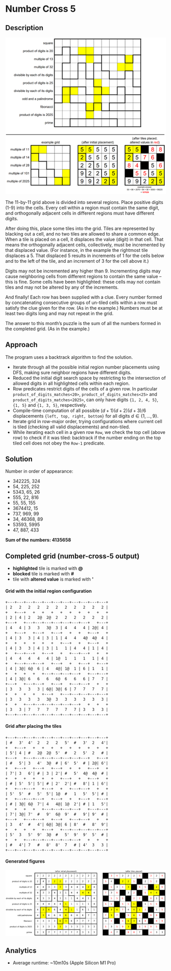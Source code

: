 # Number Cross 5

## Description

![](number-cross-5-update.png)

The 11-by-11 grid above is divided into several regions. Place positive digits (1-9) into the cells. Every cell within a region must contain the same digit, and orthogonally adjacent cells in different regions must have different digits.

After doing this, place some tiles into the grid. Tiles are represented by blacking out a cell, and no two tiles are allowed to share a common edge. When a tile is placed on a cell, it displaces the value (digit) in that cell. That means the orthogonally adjacent cells, collectively, must be incremented by that displaced value. (For instance, in the example the rightmost tile displaces a 5. That displaced 5 results in increments of 1 for the cells below and to the left of the tile, and an increment of 3 for the cell above it.)

Digits may not be incremented any higher than 9. Incrementing digits may cause neighboring cells from different regions to contain the same value – this is fine. Some cells have been highlighted: these cells may not contain tiles and may not be altered by any of the increments.

And finally! Each row has been supplied with a clue. Every number formed by concatenating consecutive groups of un-tiled cells within a row must satisfy the clue given for the row. (As in the example.) Numbers must be at least two digits long and may not repeat in the grid.

The answer to this month’s puzzle is the sum of all the numbers formed in the completed grid. (As in the example.)

## Approach

The program uses a backtrack algorithm to find the solution.

-   Iterate through all the possible initial region number placements using DFS, making sure neighbor regions have different digits.
-   Reduced the initial digit search space by restricting to the intersection of allowed digits in all highlighted cells within each region.
-   Row predicates restrict digits of the cells of a given row. In particular `product_of_digits_matches<20>`, `product_of_digits_matches<25>` and `product_of_digits_matches<2025>`, can only have digits `{1, 2, 4, 5}`, `{1, 5}` and `{1, 3, 5}`, respectively.
-   Compile-time computation of all possible $(d+1)(d+2)(d+3)/6$ displacements `{left, top, right, bottom}` for all digits $d\in\lbrace 1,\ldots,9 \rbrace$.
-   Iterate grid in row-major order, trying configurations where current cell is tiled (checking all valid displacements) and non-tiled.
-   While iterating each cell in a given row `Row`, we check the top cell (above row) to check if it was tiled: backtrack if the number ending on the top tiled cell does not obey the `Row-1` predicate.

## Solution

Number in order of appearance:

-   342225, 324
-   54, 225, 252
-   5343, 65, 26
-   555, 22, 816
-   55, 55, 155
-   3674412, 15
-   737, 969, 99
-   34, 46368, 89
-   53593, 5995
-   47, 887, 433

**Sum of the numbers: 4135658**

## Completed grid (number-cross-5 output)

-   **highlighted** tile is marked with **@**
-   **blocked** tile is marked with **#**
-   tile with **altered value** is marked with **'**

#### Grid with the initial region configuration

```
+---+---+---+---+---+---+---+---+---+---+---+
| 2   2   2   2   2   2   2   2   2   2   2 |
+   +---+   +   +   +   +   +   +   +   +   +
| 2 | 4 | 2   2@  2@  2   2   2   2   2   2 |
+---+   +---+---+---+---+---+---+---+   +---+
| 4   4 | 3   3   3@  3 | 4   4   4 | 2@| 4 |
+   +---+   +---+   +---+   +   +   +---+   +
| 4 | 3   3 | 4 | 3 | 1 | 4   4   4@  4@  4 |
+   +   +   +   +   +   +---+   +   +---+   +
| 4 | 3   3 | 4 | 3 | 1   1 | 4   4 | 1 | 4 |
+   +---+---+   +---+   +   +---+---+   +   +
| 4   4   4   4   4 | 1@  1   1   1   1 | 4 |
+   +---+---+---+   +---+   +   +---+   +---+
| 4 | 3@| 6@  6 | 4   4@| 1@  1 | 6 | 1   1 |
+   +   +   +   +---+---+---+---+   +---+---+
| 4 | 3@| 6   6   6   6@  6   6   6 | 7   7 |
+---+   +---+---+   +---+   +---+---+   +   +
| 3   3   3   3 | 6@| 3@| 6 | 7   7   7   7 |
+   +   +   +   +---+   +---+---+---+---+---+
| 3   3   3   3   3@  3   3   3   3   3   3 |
+   +   +---+---+---+---+---+---+   +   +   +
| 3   3 | 7   7   7   7   7   7 | 3   3   3 |
+---+---+---+---+---+---+---+---+---+---+---+
```

#### Grid after placing the tiles

```
+---+---+---+---+---+---+---+---+---+---+---+
| #   3'  4'  2   2   2   5'  #   3'  2   4'|
+   +---+   +   +   +   +   +   +   +   +   +
| 5'| 4 | #   2@  2@  5'  #   2   5'  2   # |
+---+   +---+---+---+---+---+---+---+   +---+
| #   5'| 3   4'  3@  # | 6'  5'  # | 2@| 6'|
+   +---+   +---+   +---+   +   +   +---+   +
| 7'| 3   6'| # | 3 | 2'| #   5'  4@  4@  # |
+   +   +   +   +   +   +---+   +   +---+   +
| # | 5'  5'| 5'| # | 2'  2'| #   8'| 1 | 6'|
+   +---+---+   +---+   +   +---+---+   +   +
| 5'  5'  #   5'  5'| 1@  #   1   5'  5'| # |
+   +---+---+---+   +---+   +   +---+   +---+
| # | 3@| 6@  7'| 4   4@| 1@  2'| # | 1   5'|
+   +   +   +   +---+---+---+---+   +---+---+
| 7'| 3@| 7'  #   9'  6@  9'  #   9'| 9'  # |
+---+   +---+---+   +---+   +---+---+   +   +
| 3   4'  #   4'| 6@| 3@| 6 | 8'  #   8'  9'|
+   +   +   +   +---+   +---+---+---+---+---+
| 5'  3   5'  9'  3@  #   5'  9'  9'  5'  # |
+   +   +---+---+---+---+---+---+   +   +   +
| #   4'| 7   #   8'  8'  7   # | 4'  3   3 |
+---+---+---+---+---+---+---+---+---+---+---+
```

#### Generated figures

![](number-cross-5-sol.png)

## Analytics

-   Average runtime: ~10m10s (Apple Silicon M1 Pro)
